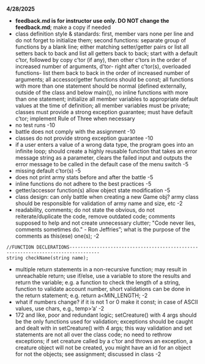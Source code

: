 **4/28/2025**
*  **feedback.md is for instructor use only. DO NOT change the feedback.md**; make a copy if needed
* class definition style & standards:  first, member vars  none per line and do not forget to initialize them;  second functions: separate group of functions  by a blank line; either matching setter/getter pairs or list all setters back to back and list all getters back to back; start with a default c’tor, followed by  copy c’tor (if any), then other c’tors in the order of increased number of arguments, d’tor- right after c’tor(s), overloaded functions- list them back to back in the order of increased number of arguments;  all accessor/getter functions should be const; all functions with more than one statement should be normal (defined externally, outside of the class and below main()), no inline functions with more than one statement; initialize all member variables to appropriate default values at the time of definition; all member variables must be private; classes must provide a strong exception guarantee; must have default c’tor; implement Rule of Three when necessary
* no test runs -10
* battle  does not comply with the assignment -10
* classes do not provide strong exception guarantee -10
* if a user enters a value of a wrong data type, the program goes into an infinite loop; should create a highly reusable function that takes an error message string as a parameter, clears the failed input and outputs the error message to be called in the default case of the menu switch -5
* missing default c’tor(s) -5
* does not print army stats  before and after the battle -5
* inline functions do not adhere to the best practices -5 
* getter/accessor function(s) allow object state modification -5
* class design: can only battle when creating a new Game obj? army class should be responsible for validation of army name and size, etc -2
* readability, comments; do not state the obvious, do not reiterate/duplicate the code, remove outdated code; comments supposed to help and not create unnecessary clutter; "Code never lies, comments sometimes do." - Ron Jeffries”; what is the purpose of the comments as this(ese) one(s); -2
```text
//FUNCTION DECLERATIONS---------------------------------------------------------------------------------
string checkName(string name);
```
* multiple return statements in a non-recursive function; may result in unreachable return; use if/else, use a variable to store the results and return the variable; e.g. a function to check the length of a string, function to validate account number,  short validations can be done in the return statement; e.g.  return a<MIN_LENGTH;   -2
* what if numbers change? if it is not 1 or 0 make it const; in case of ASCII values, use chars, e.g., temp>’a’  -2
* 172 and like, poor  and redundant logic;  setCreature()  with 4 args should be the only functions used for validation; exceptions should be caught and dealt with in setCreature()  with 4 args; this way validation and set statements are not all over the class code; no need to rethrow exceptions; if set creature called by a c’tor and throws an exception, a creature object will not be created, you might have an id for an object for not the objects;  see assignment; discussed in class -2

